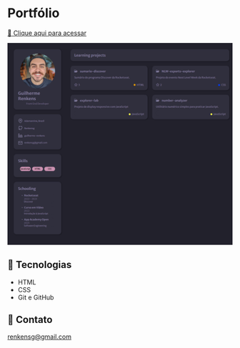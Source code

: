 # Portfólio

[🔗 Clique aqui para acessar](https://portfolio-five-silk-67.vercel.app/)

![preview](svgs/portfolio.png)

## 🤖 Tecnologias

- HTML
- CSS
- Git e GitHub

## 📩 Contato

renkensg@gmail.com

